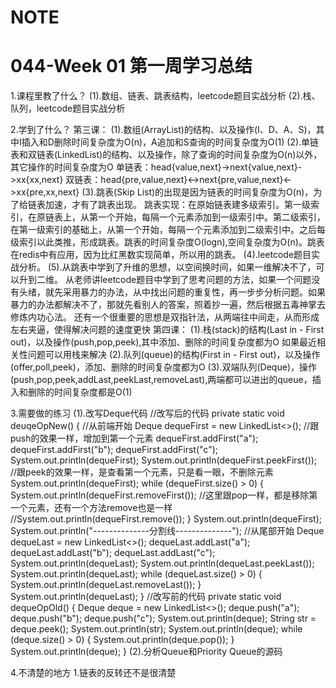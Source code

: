 # NOTE
# 044-Week 01  第一周学习总结
1.课程里教了什么？
    (1).数组、链表、跳表结构，leetcode题目实战分析
    (2).栈、队列，leetcode题目实战分析

2.学到了什么？
第三课：
    (1).数组(ArrayList)的结构、以及操作(I、D、A、S)，其中I插入和D删除时间复杂度为O(n)，A追加和S查询的时间复杂度为O(1)
    (2).单链表和双链表(LinkedList)的结构、以及操作，除了查询的时间复杂度为O(n)以外，其它操作的时间复杂度为O
        单链表：head{value,next}->next{value,next}->xx{xx,next}
        双链表：head{pre,value,next}<->next{pre,value,next}<->xx{pre,xx,next}
    (3).跳表(Skip List)的出现是因为链表的时间复杂度为O(n)，为了给链表加速，才有了跳表出现。
        跳表实现：在原始链表建多级索引。第一级索引，在原链表上，从第一个开始，每隔一个元素添加到一级索引中。第二级索引，在第一级索引的基础上，从第一个开始，每隔一个元素添加到二级索引中。之后每级索引以此类推，形成跳表。跳表的时间复杂度O(logn),空间复杂度为O(n)。跳表在redis中有应用，因为比红黑数实现简单，所以用的跳表。
    (4).leetcode题目实战分析。
    (5).从跳表中学到了升维的思想，以空间换时间，如果一维解决不了，可以升到二维。
        从老师讲leetcode题目中学到了思考问题的方法，如果一个问题没有头绪，就先采用暴力的办法，从中找出问题的重复性，再一步步分析问题。如果暴力的办法都解决不了，那就先看别人的答案，照着抄一遍，然后根据五毒神掌去修炼内功心法。
        还有一个很重要的思想是双指针法，从两端往中间走，从而形成左右夹逼，使得解决问题的速度更快
第四课：
    (1).栈(stack)的结构(Last in - First out)，以及操作(push,pop,peek),其中添加、删除的时间复杂度都为O
        如果最近相关性问题可以用栈来解决
    (2).队列(queue)的结构(First in - First out)，以及操作(offer,poll,peek)，添加、删除的时间复杂度都为O
    (3).双端队列(Deque)，操作(push,pop,peek,addLast,peekLast,removeLast),两端都可以进出的queue，插入和删除的时间复杂度都是O(1)

3.需要做的练习
    (1).改写Deque代码
    //改写后的代码
    private static void deuqeOpNew() {
        //从前端开始
        Deque<String> dequeFirst = new LinkedList<>();
        //跟push的效果一样，增加到第一个元素
        dequeFirst.addFirst("a");
        dequeFirst.addFirst("b");
        dequeFirst.addFirst("c");
        System.out.println(dequeFirst);
        System.out.println(dequeFirst.peekFirst());  //跟peek的效果一样，是查看第一个元素，只是看一眼，不删除元素
        System.out.println(dequeFirst);
        while (dequeFirst.size() > 0) {
            System.out.println(dequeFirst.removeFirst());    //这里跟pop一样，都是移除第一个元素，还有一个方法remove也是一样
        //System.out.println(dequeFirst.remove());
        }
        System.out.println(dequeFirst);
        System.out.println("--------------分割线--------------");
        //从尾部开始
        Deque<String> dequeLast = new LinkedList<>();
        dequeLast.addLast("a");
        dequeLast.addLast("b");
        dequeLast.addLast("c");
        System.out.println(dequeLast);
        System.out.println(dequeLast.peekLast());
        System.out.println(dequeLast);
        while (dequeLast.size() > 0) {
            System.out.println(dequeLast.removeLast());
        }
        System.out.println(dequeLast);
    }
    //改写前的代码
    private static void dequeOpOld() {
        Deque<String> deque = new LinkedList<>();
        deque.push("a");
        deque.push("b");
        deque.push("c");
        System.out.println(deque);
        String str = deque.peek();
        System.out.println(str);
        System.out.println(deque);
        while (deque.size() > 0) {
            System.out.println(deque.pop());
        }
        System.out.println(deque);
    }
    (2).分析Queue和Priority Queue的源码

4.不清楚的地方
    1.链表的反转还不是很清楚







  

